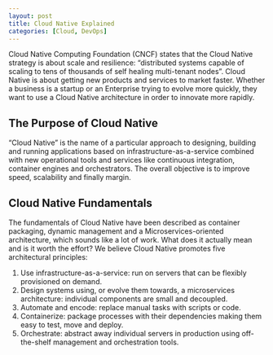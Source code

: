 ```yaml
---
layout: post
title: Cloud Native Explained
categories: [Cloud, DevOps]
---
```


Cloud Native Computing Foundation (CNCF) states that the Cloud Native strategy is about scale and resilience: “distributed systems capable of scaling to tens of thousands of self healing multi-tenant nodes”. Cloud Native is about getting new products and services to market faster. Whether a business is a startup or an Enterprise trying to evolve more quickly, they want to use a Cloud Native architecture in order to innovate more rapidly.

## The Purpose of Cloud Native
“Cloud Native” is the name of a particular approach to designing, building and running applications based on infrastructure-as-a-service combined with new operational tools and services like continuous integration, container engines and orchestrators. The overall objective is to improve speed, scalability and finally margin.

## Cloud Native Fundamentals
The fundamentals of Cloud Native have been described as container packaging, dynamic management and a Microservices-oriented architecture, which sounds like a lot of work. What does it actually mean and is it worth the effort? We believe Cloud Native promotes five architectural principles:

1. Use infrastructure-as-a-service: run on servers that can be flexibly provisioned on demand.
2. Design systems using, or evolve them towards, a microservices architecture: individual components are small and decoupled.
3. Automate and encode: replace manual tasks with scripts or code.
4. Containerize: package processes with their dependencies making them easy to test, move and deploy.
5. Orchestrate: abstract away individual servers in production using off-the-shelf management and orchestration tools.


